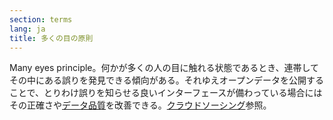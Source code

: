 ```yaml
---
section: terms
lang: ja
title: 多くの目の原則
---
```


Many eyes principle。何かが多くの人の目に触れる状態であるとき、連帯してその中にある誤りを発見できる傾向がある。それゆえオープンデータを公開することで、とりわけ誤りを知らせる良いインターフェースが備わっている場合にはその正確さや[データ品質](../data-quality/)を改善できる。[クラウドソーシング](../crowdsourcing/)参照。
